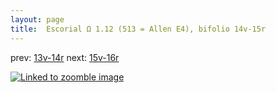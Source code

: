 ```yaml
---
layout: page
title:  Escorial Ω 1.12 (513 = Allen E4), bifolio 14v-15r
---
```


prev: [13v-14r](../13v-14r/) next: [15v-16r](../15v-16r/)



[![Linked to zoomble image](http://www.homermultitext.org/iipsrv?IIIF=/project/homer/pyramidal/deepzoom/hmt/e3bifolio/v1/E3_14v_15r.tif/full/2000,/0/default.jpg)](http://www.homermultitext.org/ict2/?urn=urn:cite2:hmt:e3bifolio.v1:E3_14v_15r)


